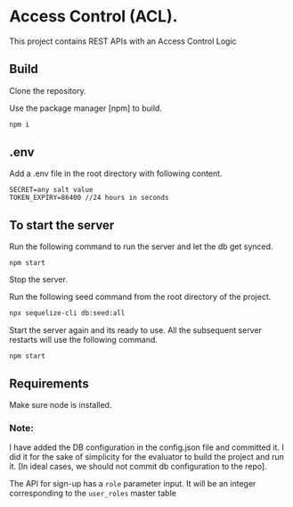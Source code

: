 # Access Control (ACL).

This project contains REST APIs with an Access Control Logic

## Build

Clone the repository.

Use the package manager [npm] to build.

```bash
npm i
```

## .env

Add a .env file in the root directory with following content.

```
SECRET=any salt value
TOKEN_EXPIRY=86400 //24 hours in seconds
```


## To start the server


Run the following command to run the server and let the db get synced.

```
npm start
```

Stop the server.

Run the following seed command from the root directory of the project.

```bash
npx sequelize-cli db:seed:all 
```

Start the server again and its ready to use. All the subsequent server restarts will use the following command.
```
npm start
```
## Requirements

Make sure node is installed.

 ### Note: 
I have added the DB configuration in the config.json file and committed it. I did it for the sake of simplicity for the evaluator to build the project and run it. [In ideal cases, we should not commit db configuration to the repo].

The API for sign-up has a ```role``` parameter input. It will be an integer corresponding to the ```user_roles``` master table
